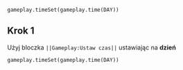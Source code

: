 ```blocks
gameplay.timeSet(gameplay.time(DAY))

```
## Krok 1
Użyj bloczka ``||Gameplay:Ustaw czas||`` ustawiając na **dzień**

```blocks
gameplay.timeSet(gameplay.time(DAY))

```
